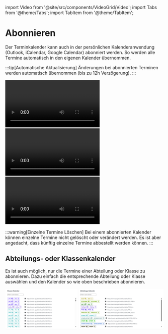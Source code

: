 import Video from '@site/src/components/VideoGrid/Video';
import Tabs from '@theme/Tabs';
import TabItem from '@theme/TabItem';

# Abonnieren

Der Terminkalender kann auch in der persönlichen Kalenderanwendung (Outlook, iCalendar, Google Calendar) abonniert werden. So werden alle Termine automatisch in den eigenen Kalender übernommen.

:::tip[Automatische Aktualisierung]
Änderungen bei abonnierten Terminen werden automatisch übernommen (bis zu 12h Verzögerung).
:::

<Tabs>
  <TabItem value="outlook" label="Outlook" default>
    <Video
        src="/videos/Events-Abonnieren.mp4"
        title="Abonnieren"
    />
  </TabItem>
  <TabItem value="google" label="Google Calendar">
    <Video
        src="/videos/Events-Abonnieren-Google.mp4"
        title="Abonnieren Google Calendar"
    />    
  </TabItem>
  <TabItem value="apple" label="Apple iCalendar">
    <Video
        src="/videos/Events-Abonnieren-iCalendar.mp4"
        title="Abonnieren Apple iCalendar"
    />
  </TabItem>
</Tabs>

:::warning[Einzelne Termine Löschen]
Bei einem abonnierten Kalender können einzelne Termine nicht gelöscht oder verändert werden. Es ist aber angedacht, dass künftig einzelne Termine abbestellt werden können.
:::

## Abteilungs- oder Klassenkalender

Es ist auch möglich, nur die Termine einer Abteilung oder Klasse zu abonnieren. Dazu einfach die entsprechende Abteilung oder Klasse auswählen und den Kalender so wie oben beschrieben abonnieren.

![](./images/events-subscribe.png)
